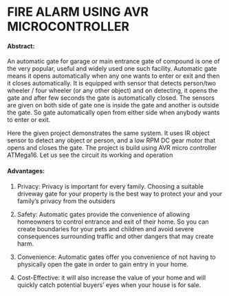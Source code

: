 #                     FIRE ALARM USING AVR MICROCONTROLLER



#### Abstract:

An automatic gate for garage or main entrance gate of compound is one of the very popular, useful and widely used one such facility. Automatic gate means it opens automatically when any one wants to enter or exit and then it closes automatically. It is equipped with sensor that detects person/two wheeler / four wheeler (or any other object) and on detecting, it opens the gate and after few seconds the gate is automatically closed. The sensors are given on both side of gate one is inside the gate and another is outside the gate. So gate automatically open from either side when anybody wants to enter or exit.

Here the given project demonstrates the same system. It uses IR object sensor to detect any object or person, and a low RPM DC gear motor that opens and closes the gate. The project is build using AVR micro controller ATMega16. Let us see the circuit its working and operation




#### Advantages:

1. Privacy: Privacy is important for every family. Choosing a suitable driveway gate for your property is the best way to protect your and your family’s privacy from the outsiders



2. Safety: Automatic gates provide the convenience of allowing homeowners to control entrance and exit of their home. So you can create boundaries for your pets and children and avoid severe consequences surrounding traffic and other dangers that may create harm.




3. Convenience: Automatic gates offer you convenience of not having to physically open the gate in order to gain entry in your home.



4. Cost-Effective: it will also increase the value of your home and will quickly catch potential buyers’ eyes when your house is for sale.








